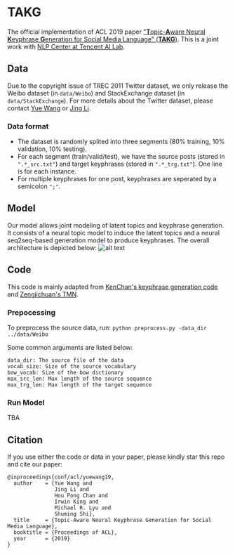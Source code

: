 # TAKG
The official implementation of ACL 2019 paper ["**T**opic-**A**ware Neural **K**eyphrase **G**eneration for Social Media Language" (**TAKG**)](https://arxiv.org/pdf/1906.03889.pdf).
This is a joint work with [NLP Center at Tencent AI Lab](https://ai.tencent.com/ailab/nlp/).

## Data
Due to the copyright issue of TREC 2011 Twitter dataset, we only release the Weibo dataset (in `data/Weibo`) and StackExchange dataset (in `data/StackExchange`). For more details about the Twitter dataset, please contact [Yue Wang](yuewang-cuhk.github.io) or [Jing Li](https://girlgunner.github.io/jingli/).

### Data format
* The dataset is randomly splited into three segments (80% training, 10% validation, 10% testing).
* For each segment (train/valid/test), we have the source posts (stored in `".*_src.txt"`) and target keyphrases (stored in `".*_trg.txt"`). One line is for each instance.
* For multiple keyphrases for one post, keyphrases are seperated by a semicolon `";"`.


## Model
Our model allows joint modeling of latent topics and keyphrase generation. It consists of a neural topic model to induce the latent topics and a neural seq2seq-based generation model to produce keyphrases. The overall architecture is depicted below:
![alt text](https://github.com/yuewang-cuhk/TAKG/blob/master/model.PNG "The overall architecture")

## Code
This code is mainly adapted from [KenChan's keyphrase generation code](https://github.com/kenchan0226/keyphrase-generation-rl) and [Zengjichuan's TMN](https://github.com/zengjichuan/TMN).

### Prepocessing
To preprocess the source data, run:
`python preprocess.py -data_dir ../data/Weibo`

Some common arguments are listed below:
```
data_dir: The source file of the data
vocab_size: Size of the source vocabulary
bow_vocab: Size of the bow dictionary
max_src_len: Max length of the source sequence
max_trg_len: Max length of the target sequence
```

### Run Model
TBA

## Citation
If you use either the code or data in your paper, please kindly star this repo and cite our paper:
```
@inproceedings{conf/acl/yuewang19,
  author    = {Yue Wang and
               Jing Li and
               Hou Pong Chan and
               Irwin King and
               Michael R. Lyu and                              
               Shuming Shi},
  title     = {Topic-Aware Neural Keyphrase Generation for Social Media Language},
  booktitle = {Proceedings of ACL},
  year      = {2019}
}
```
